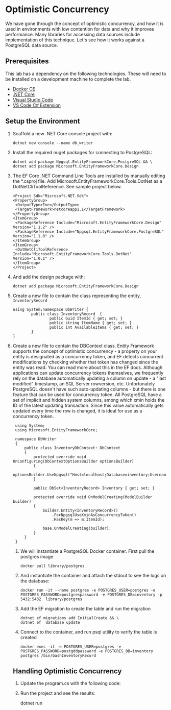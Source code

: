 # Optimistic Concurrency

We have gone through the concept of optimistic concurrency, and how it is used in environments with low contention for data and why it improves performance. Many libraries for accessing data sources include implementation of this technique. Let's see how it works against a PostgreSQL data source.

## Prerequisites

This lab has a dependency on the following technologies. These will need to be installed on a development machine to complete the lab.

*   [Docker CE](https://docs.docker.com/engine/installation/)
*   [.NET Core](https://www.microsoft.com/net/core)
*   [Visual Studio Code](https://code.visualstudio.com/)
*   [VS Code C# Extension](https://marketplace.visualstudio.com/items?itemName=ms-vscode.csharp)

## Setup the Environment

1.  Scaffold a new .NET Core console project with:

        dotnet new console --name db_writer

2.  Install the required nuget packages for connecting to PostgreSQL:

        dotnet add package Npgsql.EntityFrameworkCore.PostgreSQL && \
        dotnet add package Microsoft.EntityFrameworkCore.Design

3.  The EF Core .NET Command Line Tools are installed by manually editing the *.csproj file. Add Microsoft.EntityFrameworkCore.Tools.DotNet as a DotNetCliToolReference. See sample project below.

        <Project Sdk="Microsoft.NET.Sdk">
        <PropertyGroup>
         <OutputType>Exe</OutputType>
         <TargetFramework>netcoreapp1.1</TargetFramework>
        </PropertyGroup>
        <ItemGroup>
         <PackageReference Include="Microsoft.EntityFrameworkCore.Design" Version="1.1.2" />
         <PackageReference Include="Npgsql.EntityFrameworkCore.PostgreSQL" Version="1.1.0" />
        </ItemGroup>
        <ItemGroup>
         <DotNetCliToolReference Include="Microsoft.EntityFrameworkCore.Tools.DotNet" Version="1.0.1" />
        </ItemGroup>
        </Project>

4.  And add the design package with:

        dotnet add package Microsoft.EntityFrameworkCore.Design

5.  Create a new file to contain the class representing the entity, `InventoryRecord`

        using System;namespace DbWriter {
                public class InventoryRecord  {
                        public Guid ItemId { get; set; }
                        public string ItemName { get; set; }
                        public int AvailableItems { get; set; }
                }
        }

7. Create a new file to contain the DBContext class. Entity Framework supports the concept of optimistic concurrency - a property on your entity is designated as a concurrency token, and EF detects concurrent modifications by checking whether that token has changed since the entity was read. You can read more about this in the EF docs. Although applications can update concurrency tokens themselves, we frequently rely on the database automatically updating a column on update - a "last modified" timestamp, an SQL Server rowversion, etc. Unfortunately PostgreSQL doesn't have such auto-updating columns - but there is one feature that can be used for concurrency token. All PostgreSQL have a set of implicit and hidden system columns, among which xmin holds the ID of the latest updating transaction. Since this value automatically gets updated every time the row is changed, it is ideal for use as a concurrency token.

        using System;
        using Microsoft.EntityFrameworkCore;

        namespace DbWriter
        {
            public class InventoryDbContext: DbContext
            {
                protected override void OnConfiguring(DbContextOptionsBuilder optionsBuilder)
                {
                    optionsBuilder.UseNpgsql("Host=localhost;Database=inventory;Username=postgres;Password=postgresspasswrod");
                }

                public DbSet<InventoryRecord> Inventory { get; set; }

                protected override void OnModelCreating(ModelBuilder builder)
                {
                    builder.Entity<InventoryRecord>()
                        .ForNpgsqlUseXminAsConcurrencyToken()
                        .HasKey(m => m.ItemId);

                    base.OnModelCreating(builder);
                }
            }
        }

    1.  We will instantiate a PostgreSQL Docker container. First pull the postgres image

            docker pull library/postgres

    2.  And instantiate the container and attach the stdout to see the logs on the database:

            docker run -it --name postgres -e POSTGRES_USER=postgres -e POSTGRES_PASSWORD=postgrespassword -e POSTGRES_DB=inventory -p 5432:5432  library/postgres

    3.  Add the EF migration to create the table and run the migration

            dotnet ef migrations add InitialCreate && \
            dotnet ef  database update

    4.  Connect to the container, and run psql utility to verify the table is created

            docker exec -it -e POSTGRES_USER=postgres -e POSTGRES_PASSWORD=postgddpassword -e POSTGRES_DB=inventory postgres /bin/bashInventoryRecord

    ## Handling Optimistic Concurrency

    1.  Update the program.cs with the following code:

    2. Run the project and see the results:

        dotnet run
